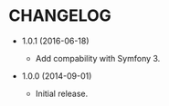 CHANGELOG
=========

* 1.0.1 (2016-06-18)

  * Add compability with Symfony 3.

* 1.0.0 (2014-09-01)

  * Initial release.
